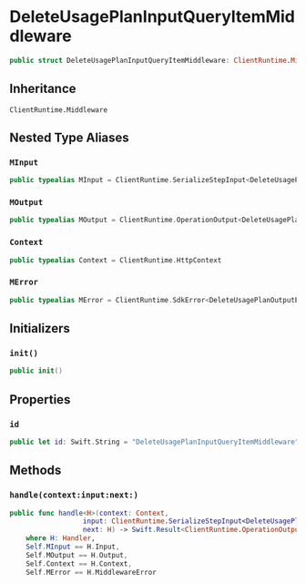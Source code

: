 # DeleteUsagePlanInputQueryItemMiddleware

``` swift
public struct DeleteUsagePlanInputQueryItemMiddleware: ClientRuntime.Middleware 
```

## Inheritance

`ClientRuntime.Middleware`

## Nested Type Aliases

### `MInput`

``` swift
public typealias MInput = ClientRuntime.SerializeStepInput<DeleteUsagePlanInput>
```

### `MOutput`

``` swift
public typealias MOutput = ClientRuntime.OperationOutput<DeleteUsagePlanOutputResponse>
```

### `Context`

``` swift
public typealias Context = ClientRuntime.HttpContext
```

### `MError`

``` swift
public typealias MError = ClientRuntime.SdkError<DeleteUsagePlanOutputError>
```

## Initializers

### `init()`

``` swift
public init() 
```

## Properties

### `id`

``` swift
public let id: Swift.String = "DeleteUsagePlanInputQueryItemMiddleware"
```

## Methods

### `handle(context:input:next:)`

``` swift
public func handle<H>(context: Context,
                  input: ClientRuntime.SerializeStepInput<DeleteUsagePlanInput>,
                  next: H) -> Swift.Result<ClientRuntime.OperationOutput<DeleteUsagePlanOutputResponse>, MError>
    where H: Handler,
    Self.MInput == H.Input,
    Self.MOutput == H.Output,
    Self.Context == H.Context,
    Self.MError == H.MiddlewareError
```
